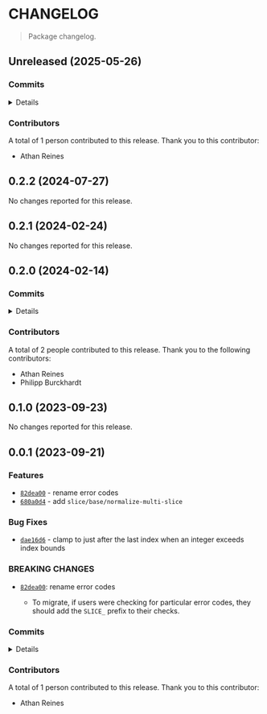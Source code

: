 # CHANGELOG

> Package changelog.

<section class="release" id="unreleased">

## Unreleased (2025-05-26)

<section class="commits">

### Commits

<details>

-   [`769b921`](https://github.com/stdlib-js/stdlib/commit/769b921be1ac5285f0becdaaae27cace376ee124) - **docs:** update related packages sections [(#4638)](https://github.com/stdlib-js/stdlib/pull/4638) _(by stdlib-bot, Athan Reines)_

</details>

</section>

<!-- /.commits -->

<section class="contributors">

### Contributors

A total of 1 person contributed to this release. Thank you to this contributor:

-   Athan Reines

</section>

<!-- /.contributors -->

</section>

<!-- /.release -->

<section class="release" id="v0.2.2">

## 0.2.2 (2024-07-27)

No changes reported for this release.

</section>

<!-- /.release -->

<section class="release" id="v0.2.1">

## 0.2.1 (2024-02-24)

No changes reported for this release.

</section>

<!-- /.release -->

<section class="release" id="v0.2.0">

## 0.2.0 (2024-02-14)

<section class="commits">

### Commits

<details>

-   [`949ec7d`](https://github.com/stdlib-js/stdlib/commit/949ec7da594bf5c0d573c7a1caa799ae3438854f) - **refactor:** update to use `slice/base/int2slice` _(by Athan Reines)_
-   [`dea49e0`](https://github.com/stdlib-js/stdlib/commit/dea49e03ab5571233e3da26835a6a6d3256d5737) - **docs:** use single quotes in require calls instead of backticks _(by Philipp Burckhardt)_
-   [`50fe529`](https://github.com/stdlib-js/stdlib/commit/50fe529ca390f28a41b5134a606bad55c16f2cfc) - **refactor:** use package to create a MultiSlice from list of arguments _(by Athan Reines)_

</details>

</section>

<!-- /.commits -->

<section class="contributors">

### Contributors

A total of 2 people contributed to this release. Thank you to the following contributors:

-   Athan Reines
-   Philipp Burckhardt

</section>

<!-- /.contributors -->

</section>

<!-- /.release -->

<section class="release" id="v0.1.0">

## 0.1.0 (2023-09-23)

No changes reported for this release.

</section>

<!-- /.release -->

<section class="release" id="v0.0.1">

## 0.0.1 (2023-09-21)

<section class="features">

### Features

-   [`82dea00`](https://github.com/stdlib-js/stdlib/commit/82dea00133a02b5fa3ca4638b390f920003e8a5d) - rename error codes
-   [`680a0d4`](https://github.com/stdlib-js/stdlib/commit/680a0d49e8ccce098ffb48712039cbbe8e2600dd) - add `slice/base/normalize-multi-slice`

</section>

<!-- /.features -->

<section class="bug-fixes">

### Bug Fixes

-   [`dae16d6`](https://github.com/stdlib-js/stdlib/commit/dae16d60cb2c688804f04ed51c7d61a4f18bd859) - clamp to just after the last index when an integer exceeds index bounds

</section>

<!-- /.bug-fixes -->

<section class="breaking-changes">

### BREAKING CHANGES

-   [`82dea00`](https://github.com/stdlib-js/stdlib/commit/82dea00133a02b5fa3ca4638b390f920003e8a5d): rename error codes

    -   To migrate, if users were checking for particular error codes, they
        should add the `SLICE_` prefix to their checks.

</section>

<!-- /.breaking-changes -->

<section class="commits">

### Commits

<details>

-   [`82dea00`](https://github.com/stdlib-js/stdlib/commit/82dea00133a02b5fa3ca4638b390f920003e8a5d) - **feat:** rename error codes _(by Athan Reines)_
-   [`dae16d6`](https://github.com/stdlib-js/stdlib/commit/dae16d60cb2c688804f04ed51c7d61a4f18bd859) - **fix:** clamp to just after the last index when an integer exceeds index bounds _(by Athan Reines)_
-   [`680a0d4`](https://github.com/stdlib-js/stdlib/commit/680a0d49e8ccce098ffb48712039cbbe8e2600dd) - **feat:** add `slice/base/normalize-multi-slice` _(by Athan Reines)_

</details>

</section>

<!-- /.commits -->

<section class="contributors">

### Contributors

A total of 1 person contributed to this release. Thank you to this contributor:

-   Athan Reines

</section>

<!-- /.contributors -->

</section>

<!-- /.release -->

